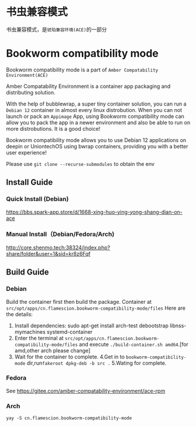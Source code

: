 # 书虫兼容模式
书虫兼容模式，是`琥珀兼容环境(ACE)`的一部分




# Bookworm compatibility mode

Bookworm compatibility mode is a part of `Amber Compatability Environment(ACE)`

Amber Compatability Environment is a container app packaging and distributing solution.

With the help of bubblewrap, a super tiny container solution, you can run a `Debian 12` container in almost every linux distrobution. When you can not launch or pack an `Appimage` App, using Bookworm compatibility mode can allow you to pack the app in a newer environment and also be able to run on more distrobutions. It is a good choice! 

Bookworm compatibility mode allows you to use Debian 12 applications on deepin or UniontechOS using bwrap containers, providing you with a better user experience!

Please use `git clone --recurse-submodules` to obtain the env


## Install Guide


### Quick Install (Debian)

https://bbs.spark-app.store/d/1668-xing-huo-ying-yong-shang-dian-on-ace

### Manual Install（Debian/Fedora/Arch)

http://core.shenmo.tech:38324/index.php?share/folder&user=1&sid=kr8z6Fqf

## Build Guide

### Debian

Build the container first then build the package. Container at `src/opt/apps/cn.flamescion.bookworm-compatibility-mode/files`
Here are the details:
1. Install dependencies: sudo apt-get install arch-test debootstrap libnss-mymachines systemd-container
2. Enter the terminal at `src/opt/apps/cn.flamescion.bookworm-compatibility-mode/files` and execute `./build-container.sh amd64`.[for amd,other arch please change]
3. Wait for the container to complete.
4.Get in to `bookworm-compatibility-mode` dir,run`fakeroot dpkg-deb -b src .`
5.Wating for complete.


### Fedora

See https://gitee.com/amber-compatability-environment/ace-rpm

### Arch

`yay -S cn.flamescion.bookworm-compatibility-mode`
